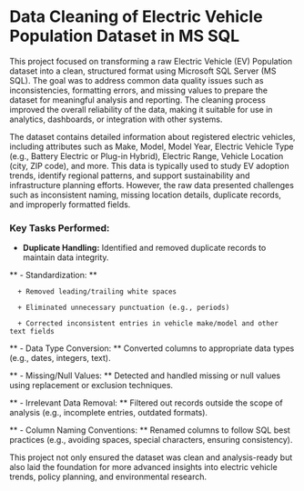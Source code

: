 # Data Cleaning of Electric Vehicle Population Dataset in MS SQL

This project focused on transforming a raw Electric Vehicle (EV) Population dataset into a clean, structured format using Microsoft SQL Server (MS SQL). The goal was to address common data quality issues such as inconsistencies, formatting errors, and missing values to prepare the dataset for meaningful analysis and reporting. The cleaning process improved the overall reliability of the data, making it suitable for use in analytics, dashboards, or integration with other systems.

The dataset contains detailed information about registered electric vehicles, including attributes such as Make, Model, Model Year, Electric Vehicle Type (e.g., Battery Electric or Plug-in Hybrid), Electric Range, Vehicle Location (city, ZIP code), and more. This data is typically used to study EV adoption trends, identify regional patterns, and support sustainability and infrastructure planning efforts. However, the raw data presented challenges such as inconsistent naming, missing location details, duplicate records, and improperly formatted fields.

### Key Tasks Performed:
- **Duplicate Handling:** Identified and removed duplicate records to maintain data integrity.

** - Standardization: **

      + Removed leading/trailing white spaces

      + Eliminated unnecessary punctuation (e.g., periods)

      + Corrected inconsistent entries in vehicle make/model and other text fields

** - Data Type Conversion: ** Converted columns to appropriate data types (e.g., dates, integers, text).

** - Missing/Null Values: ** Detected and handled missing or null values using replacement or exclusion techniques.

** - Irrelevant Data Removal: ** Filtered out records outside the scope of analysis (e.g., incomplete entries, outdated formats).

** - Column Naming Conventions: ** Renamed columns to follow SQL best practices (e.g., avoiding spaces, special characters, ensuring consistency).

This project not only ensured the dataset was clean and analysis-ready but also laid the foundation for more advanced insights into electric vehicle trends, policy planning, and environmental research.



